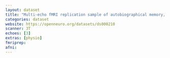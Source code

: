 ```yaml
---
layout: dataset
title: "Multi-echo fMRI replication sample of autobiographical memory, prospection and theory of mind reasoning tasks"
categories: dataset
website: https://openneuro.org/datasets/ds000210
scanner: 3T
echoes: [3]
extras: [physio]
fmriprep:
afni:
---
```

